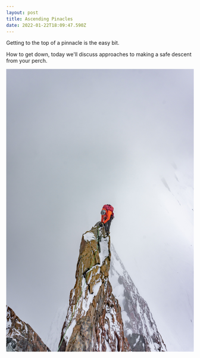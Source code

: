 ```yaml
---
layout: post
title: Ascending Pinacles
date: 2022-01-22T18:09:47.590Z
---
```

Getting to the top of a pinnacle is the easy bit.



How to get down, today we'll discuss approaches to making a safe descent from your perch.

![](/src/images/uploads/sylvain-mauroux-uiqebdwseme-unsplash.jpg "Up and down")
